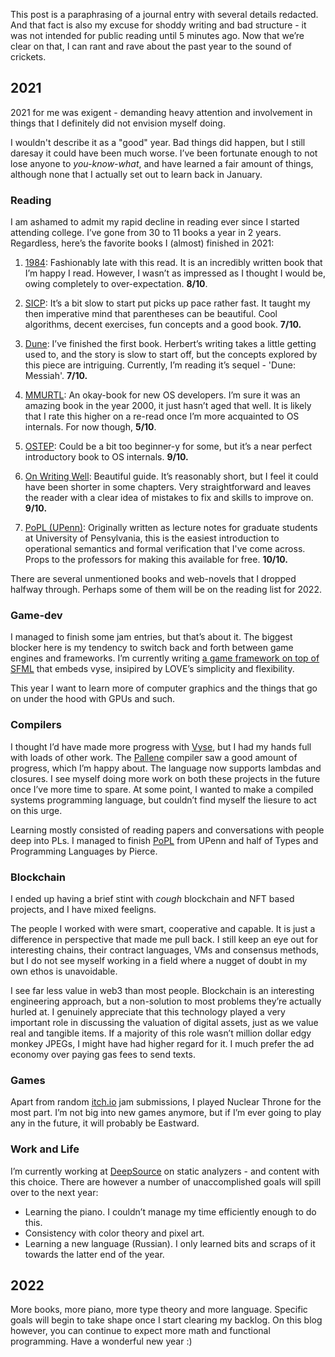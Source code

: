 This post is a paraphrasing of a journal entry with several details redacted.
And that fact is also my excuse for shoddy writing and bad structure -
it was not intended for public reading until 5 minutes ago.
Now that we’re clear on that, I can rant and rave about the past year to the sound of crickets.

## 2021

2021 for me was exigent -
demanding heavy attention and involvement in things that I definitely did not envision myself doing.

I wouldn't describe it as a "good" year.
Bad things did happen, but I still daresay it could have been much worse.
I’ve been fortunate enough to not lose anyone to _you-know-what_,
and have learned a fair amount of things,
although none that I actually set out to learn back in January.

### Reading

I am ashamed to admit my rapid decline in reading ever since I started attending college.
I’ve gone from 30 to 11 books a year in 2 years.
Regardless, here’s the favorite books I (almost) finished in 2021:

1. [1984](https://en.wikipedia.org/wiki/Nineteen_Eighty-Four): Fashionably late with this read.
   It is an incredibly written book that I’m happy I read.
   However, I wasn’t as impressed as I thought I would be, owing completely to over-expectation.
   **8/10**.

2. [SICP](https://mitpress.mit.edu/sites/default/files/sicp/full-text/book/book.html):
   It’s a bit slow to start put picks up pace rather fast.
   It taught my then imperative mind that parentheses can be beautiful.
   Cool algorithms, decent exercises, fun concepts and a good book.
   **7/10.**

3. [Dune](<https://en.wikipedia.org/wiki/Dune_(novel)>):
   I’ve finished the first book.
   Herbert’s writing takes a little getting used to, and the story is slow to start off,
   but the concepts explored by this piece are intriguing.
   Currently, I’m reading it’s sequel - 'Dune: Messiah'. **7/10.**

4. [MMURTL](http://www.ipdatacorp.com/mmurtl/): An okay-book for new OS developers.
   I’m sure it was an amazing book in the year 2000, it just hasn’t aged that well.
   It is likely that I rate this higher on a re-read once I’m more acquainted to OS internals.
   For now though, **5/10**.

5. [OSTEP](https://pages.cs.wisc.edu/~remzi/OSTEP/): Could be a bit too beginner-y for some,
   but it’s a near perfect introductory book to OS internals. **9/10.**

6. [On Writing Well](https://www.amazon.in/Writing-Wel-Classic-Guide-Nonfiction/dp/0060891548):
   Beautiful guide.
   It’s reasonably short, but I feel it could have been shorter in some chapters.
   Very straightforward and leaves the reader with a clear idea of mistakes to fix and skills to improve on.
   **9/10.**

7. [PoPL (UPenn)](https://www.cis.upenn.edu/~cis120/archive/19fa/notes/120notes.pdf):
   Originally written as lecture notes for graduate students at University of Pensylvania,
   this is the easiest introduction to operational semantics and formal verification that I've come across.
   Props to the professors for making this available for free. **10/10.**

There are several unmentioned books and web-novels that I dropped halfway through.
Perhaps some of them will be on the reading list for 2022.

### Game-dev

I managed to finish some jam entries, but that’s about it.
The biggest blocker here is my tendency to switch back and forth between game engines and frameworks.
I’m currently writing [a game framework on top of SFML](https://github.com/cpp-gamedev/wex) that embeds vyse,
insipired by LOVE’s simplicity and flexibility.

This year I want to learn more of computer graphics and the things that go on under the hood with GPUs and such.

### Compilers

I thought I’d have made more progress with [Vyse](https://injuly.in/vyse/),
but I had my hands full with loads of other work.
The [Pallene](https://github.com/pallene-lang/pallene) compiler saw a good amount of progress, which I’m happy about.
The language now supports lambdas and closures.
I see myself doing more work on both these projects in the future once I’ve more time to spare.
At some point, I wanted to make a compiled systems programming language,
but couldn’t find myself the liesure to act on this urge.

Learning mostly consisted of reading papers and conversations with people deep into PLs.
I managed to finish [PoPL](https://www.cis.upenn.edu/~cis120/archive/19fa/notes/120notes.pdf) from UPenn and half of Types and Programming Languages by Pierce.

### Blockchain

I ended up having a brief stint with _cough_ blockchain and NFT based projects, and I have mixed feeligns.

The people I worked with were smart, cooperative and capable.
It is just a difference in perspective that made me pull back.
I still keep an eye out for interesting chains, their contract languages, VMs and consensus methods,
but I do not see myself working in a field where a nugget of doubt in my own ethos is unavoidable.

I see far less value in web3 than most people.
Blockchain is an interesting engineering approach, but a non-solution to most problems they’re actually hurled at.
I genuinely appreciate that this technology played a very important role in discussing the valuation of digital assets,
just as we value real and tangible items.
If a majority of this role wasn’t million dollar edgy monkey JPEGs,
I might have had higher regard for it.
I much prefer the ad economy over paying gas fees to send texts.

### Games

Apart from random [itch.io](http://itch.io) jam submissions, I played Nuclear Throne for the most part.
I’m not big into new games anymore, but if I’m ever going to play any in the future, it will probably be Eastward.

### Work and Life

I’m currently working at [DeepSource](https://deepsource.com/) on static analyzers - and content with this choice.
There are however a number of unaccomplished goals will spill over to the next year:

- Learning the piano. I couldn’t manage my time efficiently enough to do this.
- Consistency with color theory and pixel art.
- Learning a new language (Russian).
  I only learned bits and scraps of it towards the latter end of the year.

## 2022

More books, more piano, more type theory and more language.
Specific goals will begin to take shape once I start clearing my backlog.
On this blog however, you can continue to expect more math and functional programming.
Have a wonderful new year :)
